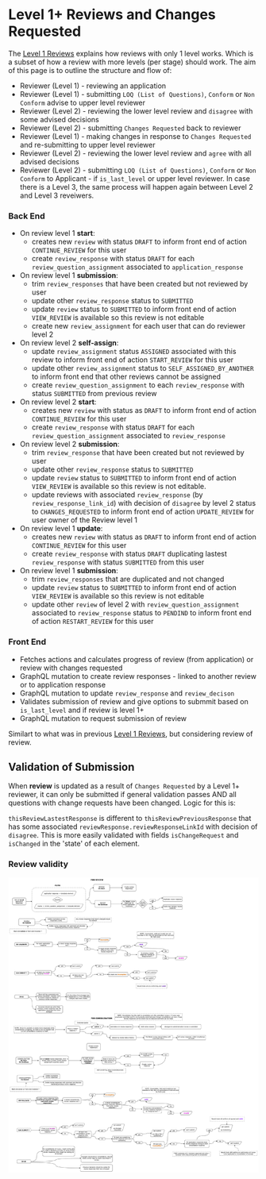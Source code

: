 # Level 1+ Reviews and Changes Requested

The [Level 1 Reviews](Level-1-Review-And-LOQ.md) explains how reviews with only 1 level works. Which is a subset of how a review with more levels (per stage) should work. The aim of this page is to outline the structure and flow of:

- Reviewer (Level 1) - reviewing an application
- Reviewer (Level 1) - submitting `LOQ (List of Questions)`, `Conform` or `Non Conform` advise to upper level reviewer
- Reviewer (Level 2) - reviewing the lower level review and `disagree` with some advised decisions
- Reviewer (Level 2) - submitting `Changes Requested` back to reviewer
- Reviewer (Level 1) - making changes in response to `Changes Requested` and re-submitting to upper level reviewer
- Reviewer (Level 2) - reviewing the lower level review and `agree` with all advised decisions
- Reviewer (Level 2) - submitting `LOQ (List of Questions)`, `Conform` or `Non Conform` to Applicant - if `is_last_level` or upper level reviewer. In case there is a Level 3, the same process will happen again between Level 2 and Level 3 reveiwers.

### Back End

- On review level 1 **start**:
  - creates new `review` with status `DRAFT` to inform front end of action `CONTINUE_REVIEW` for this user
  - create `review_response` with status `DRAFT` for each `review_question_assignment` associated to `application_response`
- On review level 1 **submission**:
  - trim `review_responses` that have been created but not reviewed by user
  - update other `review_response` status to `SUBMITTED`
  - update `review` status to `SUBMITTED` to inform front end of action `VIEW_REVIEW` is available so this review is not editable
  - create new `review_assignment` for each user that can do reviewer level 2
- On review level 2 **self-assign**:
  - update `review_assignment` status `ASSIGNED` associated with this review to inform front end of action `START_REVIEW` for this user
  - update other `review_assignment` status to `SELF_ASSIGNED_BY_ANOTHER` to inform front end that other reviews cannot be assigned
  - create `review_question_assignment` to each `review_response` with status `SUBMITTED` from previous review
- On review level 2 **start**:
  - creates new `review` with status as `DRAFT` to inform front end of action `CONTINUE_REVIEW` for this user
  - create `review_response` with status `DRAFT` for each `review_question_assignment` associated to `review_response`
- On review level 2 **submission**:
  - trim `review_response` that have been created but not reviewed by user
  - update other `review_response` status to `SUBMITTED`
  - update `review` status to `SUBMITTED` to inform front end of action `VIEW_REVIEW` is available so this review is not editable.
  - update reviews with associated `review_response` (by `review_response_link_id`) with decision of `disagree` by level 2 status to `CHANGES_REQUESTED` to inform front end of action `UPDATE_REVIEW` for user owner of the Review level 1
- On review level 1 **update**:
  - creates new `review` with status as `DRAFT` to inform front end of action `CONTINUE_REVIEW` for this user
  - create `review_response` with status `DRAFT` duplicating lastest `review_response` with status `SUBMITTED` from this user
- On review level 1 **submission**:
  - trim `review_responses` that are duplicated and not changed
  - update `review` status to `SUBMITTED` to inform front end of action `VIEW_REVIEW` is available so this review is not editable
  - update other `review` of level 2 with `review_question_assignment` associated to `review_response` status to `PENDIND` to inform front end of action `RESTART_REVIEW` for this user

### Front End

- Fetches actions and calculates progress of review (from application) or review with changes requested
- GraphQL mutation to create review responses - linked to another review or to application response
- GraphQL mutation to update `review_response` and `review_decison`
- Validates submission of review and give options to submmit based on `is_last_level` and if review is level 1+
- GraphQL mutation to request submission of review

Similart to what was in previous [Level 1 Reviews](Level-1-Review-And-LOQ.md), but considering review of review.

## Validation of Submission

When **review** is updated as a result of `Changes Requested` by a Level 1+ reviewer, it can only be submitted if general validation passes AND all questions with change requests have been changed. Logic for this is:

`thisReviewLastestResponse` is different to `thisReviewPreviousResponse` that has some associated `reviewResponse.reviewResponseLinkId` with decision of `disagree`. This is more easily validated with fields `isChangeRequest` and `isChanged` in the 'state' of each element.

### Review validity

![Responses Workflow](images/Responses-Workflow.png)
